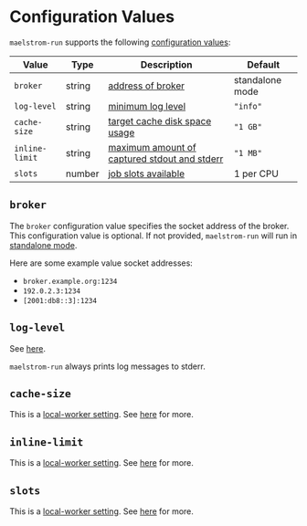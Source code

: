 # Configuration Values

`maelstrom-run` supports the following [configuration values](../config.md):

Value                 | Type    | Description                                                   | Default
----------------------|---------|---------------------------------------------------------------|----------------
`broker`              | string  | [address of broker](#broker)                                  | standalone mode
`log-level`           | string  | [minimum log level](#log-level)                               | `"info"`
`cache-size`          | string  | [target cache disk space usage](#cache-size)                  | `"1 GB"`
`inline-limit`        | string  | [maximum amount of captured stdout and stderr](#inline-limit) | `"1 MB"`
`slots`               | number  | [job slots available](#slots)                                 | 1 per CPU

## `broker`

The `broker` configuration value specifies the socket address of the broker.
This configuration value is optional. If not provided, `maelstrom-run` will run
in [standalone mode](../local-worker.md).

Here are some example value socket addresses:
  - `broker.example.org:1234`
  - `192.0.2.3:1234`
  - `[2001:db8::3]:1234`

## `log-level`

See [here](../common-config.md#log-level).

`maelstrom-run` always prints log messages to stderr.

## `cache-size`

This is a [local-worker setting](../local-worker.md). See [here](../local-worker.md#cache-size) for more.

## `inline-limit`

This is a [local-worker setting](../local-worker.md). See [here](../local-worker.md#inline-limit) for more.

## `slots`

This is a [local-worker setting](../local-worker.md). See [here](../local-worker.md#slots) for more.
